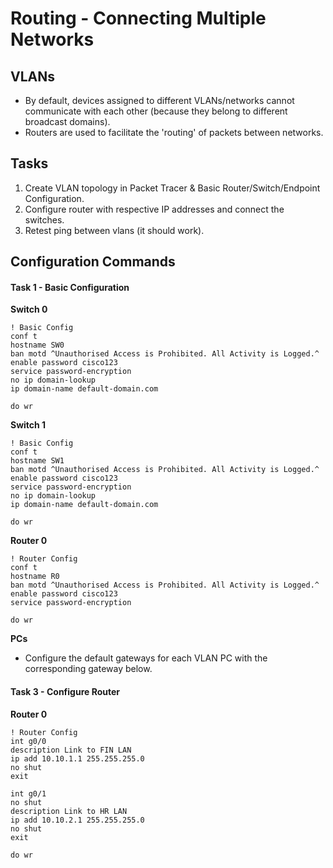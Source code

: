 # Routing - Connecting Multiple Networks

## VLANs
+ By default, devices assigned to different VLANs/networks cannot communicate with each other (because they belong to different broadcast domains).
+ Routers are used to facilitate the 'routing' of packets between networks.

## Tasks
1. Create VLAN topology in Packet Tracer & Basic Router/Switch/Endpoint Configuration.
2. Configure router with respective IP addresses and connect the switches.
3. Retest ping between vlans (it should work).


## Configuration Commands
#### Task 1 - Basic Configuration
**Switch 0**
```
! Basic Config
conf t
hostname SW0
ban motd ^Unauthorised Access is Prohibited. All Activity is Logged.^
enable password cisco123
service password-encryption
no ip domain-lookup
ip domain-name default-domain.com

do wr
```

**Switch 1**
```
! Basic Config
conf t
hostname SW1
ban motd ^Unauthorised Access is Prohibited. All Activity is Logged.^
enable password cisco123
service password-encryption
no ip domain-lookup
ip domain-name default-domain.com

do wr
```


**Router 0**
```
! Router Config
conf t
hostname R0
ban motd ^Unauthorised Access is Prohibited. All Activity is Logged.^
enable password cisco123
service password-encryption

do wr
```

**PCs**
+ Configure the default gateways for each VLAN PC with the corresponding gateway below.

#### Task 3 - Configure Router
**Router 0**
```
! Router Config
int g0/0
description Link to FIN LAN
ip add 10.10.1.1 255.255.255.0
no shut
exit

int g0/1
no shut
description Link to HR LAN
ip add 10.10.2.1 255.255.255.0
no shut
exit

do wr
```
